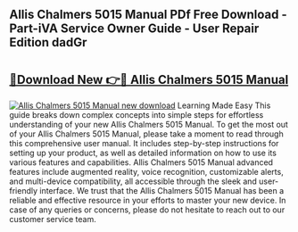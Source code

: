 ## Allis Chalmers 5015 Manual PDf Free Download - Part-iVA Service Owner Guide - User Repair Edition dadGr

# <h2><a href="http://bc90324.oget.top/?id=Allis+Chalmers+5015+Manual">🔗Download New 👉🔴 Allis Chalmers 5015 Manual</a></h2>

[![Allis Chalmers 5015 Manual new download](https://i.imgur.com/5g1atiW.png)](http://bc90324.oget.top/?id=Allis+Chalmers+5015+Manual)
Learning Made Easy This guide breaks down complex concepts into simple steps for effortless understanding of your new Allis Chalmers 5015 Manual. To get the most out of your Allis Chalmers 5015 Manual, please take a moment to read through this comprehensive user manual. It includes step-by-step instructions for setting up your product, as well as detailed information on how to use its various features and capabilities. Allis Chalmers 5015 Manual advanced features include augmented reality, voice recognition, customizable alerts, and multi-device compatibility, all accessible through the sleek and user-friendly interface. We trust that the Allis Chalmers 5015 Manual has been a reliable and effective resource in your efforts to master your new device. In case of any queries or concerns, please do not hesitate to reach out to our customer service team.
